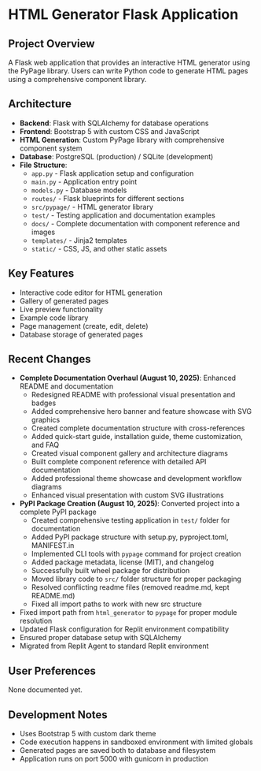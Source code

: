 # HTML Generator Flask Application

## Project Overview
A Flask web application that provides an interactive HTML generator using the PyPage library. Users can write Python code to generate HTML pages using a comprehensive component library.

## Architecture
- **Backend**: Flask with SQLAlchemy for database operations
- **Frontend**: Bootstrap 5 with custom CSS and JavaScript
- **HTML Generation**: Custom PyPage library with comprehensive component system
- **Database**: PostgreSQL (production) / SQLite (development)
- **File Structure**:
  - `app.py` - Flask application setup and configuration
  - `main.py` - Application entry point
  - `models.py` - Database models
  - `routes/` - Flask blueprints for different sections
  - `src/pypage/` - HTML generator library
  - `test/` - Testing application and documentation examples
  - `docs/` - Complete documentation with component reference and images
  - `templates/` - Jinja2 templates
  - `static/` - CSS, JS, and other static assets

## Key Features
- Interactive code editor for HTML generation
- Gallery of generated pages
- Live preview functionality
- Example code library
- Page management (create, edit, delete)
- Database storage of generated pages

## Recent Changes
- **Complete Documentation Overhaul (August 10, 2025)**: Enhanced README and documentation
  - Redesigned README with professional visual presentation and badges
  - Added comprehensive hero banner and feature showcase with SVG graphics
  - Created complete documentation structure with cross-references
  - Added quick-start guide, installation guide, theme customization, and FAQ
  - Created visual component gallery and architecture diagrams
  - Built complete component reference with detailed API documentation
  - Added professional theme showcase and development workflow diagrams
  - Enhanced visual presentation with custom SVG illustrations
- **PyPI Package Creation (August 10, 2025)**: Converted project into a complete PyPI package
  - Created comprehensive testing application in `test/` folder for documentation
  - Added PyPI package structure with setup.py, pyproject.toml, MANIFEST.in
  - Implemented CLI tools with `pypage` command for project creation
  - Added package metadata, license (MIT), and changelog
  - Successfully built wheel package for distribution
  - Moved library code to `src/` folder structure for proper packaging
  - Resolved conflicting readme files (removed readme.md, kept README.md)
  - Fixed all import paths to work with new src structure
- Fixed import path from `html_generator` to `pypage` for proper module resolution
- Updated Flask configuration for Replit environment compatibility
- Ensured proper database setup with SQLAlchemy
- Migrated from Replit Agent to standard Replit environment

## User Preferences
None documented yet.

## Development Notes
- Uses Bootstrap 5 with custom dark theme
- Code execution happens in sandboxed environment with limited globals
- Generated pages are saved both to database and filesystem
- Application runs on port 5000 with gunicorn in production